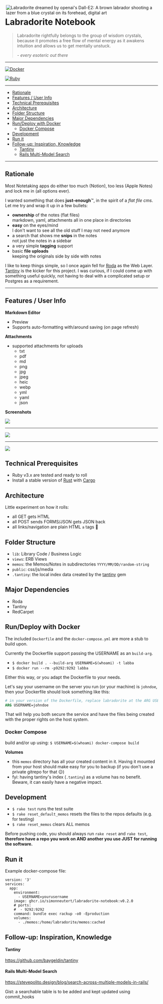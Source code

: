 <img align="right" src="https://github.com/simonneutert/labradorite-notebook/blob/main/public/labradorite.jpg?raw=true" alt="Labradorite dreamed by openai's Dall-E2: A brown labrador shooting a lazer from a blue crystal on its forehead, digital art">

# Labradorite Notebook<!-- omit in toc -->

> Labradorite rightfully belongs to the group of wisdom crystals, because it promotes a free flow of mental energy as it awakens intuition and allows us to get mentally unstuck.
>
> _\- every esoteric out there_

---

[![Docker](https://github.com/simonneutert/labradorite-notebook/actions/workflows/docker-publish.yml/badge.svg?branch=main&event=push)](https://github.com/simonneutert/labradorite-notebook/actions/workflows/docker-publish.yml)

[![Ruby](https://github.com/simonneutert/labradorite-notebook/actions/workflows/ruby.yml/badge.svg?branch=main)](https://github.com/simonneutert/labradorite-notebook/actions/workflows/ruby.yml)

---

- [Rationale](#rationale)
- [Features / User Info](#features--user-info)
- [Technical Prerequisites](#technical-prerequisites)
- [Architecture](#architecture)
- [Folder Structure](#folder-structure)
- [Major Dependencies](#major-dependencies)
- [Run/Deploy with Docker](#rundeploy-with-docker)
  - [Docker Compose](#docker-compose)
- [Development](#development)
- [Run it](#run-it)
- [Follow-up: Inspiration, Knowledge](#follow-up-inspiration-knowledge)
  - [Tantiny](#tantiny)
  - [Rails Multi-Model Search](#rails-multi-model-search)

---

## Rationale

Most Notetaking apps do either too much (Notion), too less (Apple Notes) and lock me in (all options ever).

I wanted something that does **just-enough**™, in the spirit of a _flat file cms_. Let me try and wrap it up in a few bullets:

- **ownership** of the notes (flat files)  
  markdown, yaml, attachments all in one place in directories
- **easy** on the eyes/mind  
  I don't want to see all the old stuff I may not need anymore
- a search that shows me **snips** in the notes  
  not just the notes in a sidebar
- a very simple **tagging** support
- basic **file uploads**  
  keeping the originals side by side with notes

I like to keep things simple, so I once again fell for [Roda](https://roda.jeremyevans.net) as the Web Layer. [Tantiny](https://github.com/baygeldin/tantiny) is the kicker for this project. I was curious, if I could come up with something useful quickly, not having to deal with a complicated setup or Postgres as a requirement.

---

## Features / User Info

**Markdown Editor**

- Preview
- Supports auto-formatting with/around saving (on page refresh)

**Attachments**

- supported attachments for uploads
  - txt
  - pdf
  - md
  - png
  - jpg
  - jpeg
  - heic
  - webp
  - yml
  - yaml
  - json

**Screenshots**

<img src="assets/docs/images/search_results.png">

---

<img src="assets/docs/images/edit.png">

---

<img src="assets/docs/images/show.png">

## Technical Prerequisites

- Ruby v3.x are tested and ready to roll
- Install a stable version of [Rust](https://www.rust-lang.org/) with [Cargo](https://github.com/rust-lang/cargo)

## Architecture

Little experiment on how it rolls:

- all GET gets HTML
- all POST sends FORMS/JSON gets JSON back
- all links/navigation are plain HTML `a` tags 🤯

## Folder Structure

- `lib`: Library Code / Business Logic
- `views`: ERB Views
- `memos`: the Memos/Notes in subdirectories `YYYY/MM/DD/random-string`
- `public`: css/js/media
- `.tantiny`: the local index data created by the [tantiny](https://github.com/baygeldin/tantiny) gem

## Major Dependencies

- Roda
- Tantiny
- RedCarpet

## Run/Deploy with Docker

The included `Dockerfile` and the `docker-compose.yml` are more a stub to build upon.

Currently the Dockerfile support passing the USERNAME as an `build-arg`.

- `$ docker build . --build-arg USERNAME=$(whoami) -t labba`
- `$ docker run --rm -p9292:9292 labba`

Either this way, or you adapt the Dockerfile to your needs.

Let's say your username on the server you run (or your machine) is `johndoe`, then your Dockerfile should look something like this:

```Dockerfile
# in your version of the Dockerfile, replace labradorite at the ARG USERNAME
ARG USERNAME=johndoe
```

That will help you both secure the service and have the files being created with the proper rights on the host system.

### Docker Compose

build and/or up using: `$ USERNAME=$(whoami) docker-compose build`

**Volumes**

- this `memos` directory has all your created content in it. Having it mounted from your host should make easy for you to backup (if you don't use a private gitrepo for that 😉)
- fyi: having tantiny's index (`.tantiny`) as a volume has no benefit. Beware, it can easily have a negative impact.

## Development

- `$ rake test` runs the test suite
- `$ rake reset_default_memos` resets the files to the repos defaults (e.g. for testing)
- `$ rake reset_memos` clears ALL memos

Before pushing code, you should always run `rake reset` and `rake test`,  
**therefore have a repo you work on AND another you use JUST for running the software.**

## Run it

Example docker-compose file:

```docker-compose
version: '3'
services:
  app:
    environment:
      - USERNAME=yourusername
    image: ghcr.io/simonneutert/labradorite-notebook:v0.2.0
    # ports:
    #  - 9292:9292
    command: bundle exec rackup -o0 -Eproduction
    volumes:
      - ./memos:/home/labradorite/memos:cached
```

## Follow-up: Inspiration, Knowledge

#### Tantiny

https://github.com/baygeldin/tantiny

#### Rails Multi-Model Search

https://stevepolito.design/blog/search-across-multiple-models-in-rails/

Gist: a searchable table is to be added and kept updated using commit_hooks
